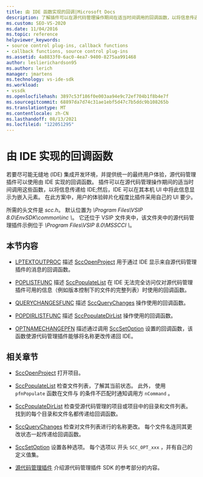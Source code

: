 ```yaml
---
title: 由 IDE 函数实现的回调|Microsoft Docs
description: 了解插件可以在源代码管理操作期间在适当时间调用的回调函数，以将信息传递给 IDE。
ms.custom: SEO-VS-2020
ms.date: 11/04/2016
ms.topic: reference
helpviewer_keywords:
- source control plug-ins, callback functions
- callback functions, source control plug-ins
ms.assetid: 4a8833f0-6ac0-4ea7-9400-8275aa991468
author: leslierichardson95
ms.author: lerich
manager: jmartens
ms.technology: vs-ide-sdk
ms.workload:
- vssdk
ms.openlocfilehash: 3897c53f186f0e003aa94e9c72ef704b1f8b4e7f
ms.sourcegitcommit: 68897da7d74c31ae1ebf5d47c7b5ddc9b108265b
ms.translationtype: MT
ms.contentlocale: zh-CN
ms.lasthandoff: 08/13/2021
ms.locfileid: "122051295"
---
```

# <a name="callback-functions-implemented-by-the-ide"></a>由 IDE 实现的回调函数
若要尽可能无缝地 (IDE) 集成开发环境，并提供统一的最终用户体验，源代码管理插件可以使用由 IDE 实现的回调函数。 插件可以在源代码管理操作期间的适当时间调用这些函数，以将信息传递给 IDE;然后，IDE 可以在其本机 UI 中将此信息显示为嵌入元素。 在此方案中，用户的体验碎片化程度比插件采用自己的 UI 要少。

 所需的头文件是 *scc.h*。 默认位置为 *\Program Files\VSIP 8.0\EnvSDK\common\inc \\*。 它还位于 VSIP 文件夹中，该文件夹中的源代码管理插件示例位于 *\Program Files\VSIP 8.0\MSSCCI \\*。

## <a name="in-this-section"></a>本节内容
- [LPTEXTOUTPROC](../extensibility/lptextoutproc.md) 描述 [SccOpenProject](../extensibility/sccopenproject-function.md) 用于通过 IDE 显示来自源代码管理插件的消息的回调函数。

- [POPLISTFUNC](../extensibility/poplistfunc.md) 描述 [SccPopulateList](../extensibility/sccpopulatelist-function.md) 在 IDE 无法完全访问仅对源代码管理插件可用的信息（例如版本控制下的文件的完整列表）时使用的回调函数。

- [QUERYCHANGESFUNC](../extensibility/querychangesfunc.md) 描述 [SccQueryChanges](../extensibility/sccquerychanges-function.md) 操作使用的回调函数。

- [POPDIRLISTFUNC](../extensibility/popdirlistfunc.md) 描述 [SccPopulateDirList](../extensibility/sccpopulatedirlist-function.md) 操作使用的回调函数。

- [OPTNAMECHANGEPFN](../extensibility/optnamechangepfn.md) 描述通过调用 [SccSetOption](../extensibility/sccsetoption-function.md) 设置的回调函数，该函数使源代码管理插件能够将名称更改传递回 IDE。

## <a name="related-sections"></a>相关章节
- [SccOpenProject](../extensibility/sccopenproject-function.md) 打开项目。

- [SccPopulateList](../extensibility/sccpopulatelist-function.md) 检查文件列表，了解其当前状态。 此外， 使用 `pfnPopulate` 函数在文件与 的条件不匹配时通知调用方 `nCommand` 。

- [SccPopulateDirList](../extensibility/sccpopulatedirlist-function.md) 检查受源代码管理的项目或项目中的目录和文件列表。 找到的每个目录和文件名都传递给回调函数。

- [SccQueryChanges](../extensibility/sccquerychanges-function.md) 检查对文件列表进行的名称更改。 每个文件名连同其更改状态一起传递给回调函数。

- [SccSetOption](../extensibility/sccsetoption-function.md) 设置各种选项。 每个选项以 开头 `SCC_OPT_xxx` ，并有自己的定义值集。

- [源代码管理插件](../extensibility/source-control-plug-ins.md) 介绍源代码管理插件 SDK 的参考部分的内容。
